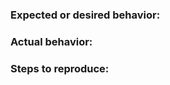 <!-- short one liner description of error -->

### Expected or desired behavior:

### Actual behavior:

### Steps to reproduce:
